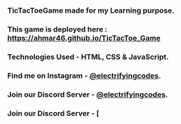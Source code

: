 ### TicTacToeGame made for my Learning purpose.

### This game is deployed here : https://ahmar46.github.io/TicTacToe_Game

### Technologies Used - HTML, CSS & JavaScript.

### Find me on Instagram - [@electrifyingcodes][Instagram].
### Join our Discord Server - [@electrifyingcodes][discord].
### Join our Discord Server - [

[Instagram]: https://www.instagram.com/electrifying_codes
[discord]: https://discord.com/invite/VGj9tpuqhm
